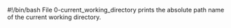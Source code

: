 #!/bin/bash
File 0-current_working_directory prints the absolute path name of the current working directory.
